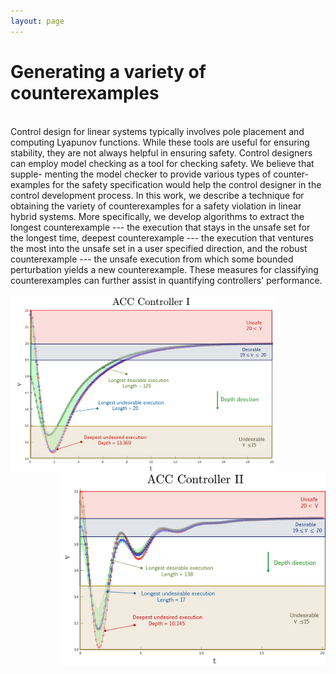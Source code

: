 ```yaml
---
layout: page
---
```


<h1>Generating a variety of counterexamples</h1><br/>
Control design for linear systems typically involves pole placement and computing Lyapunov functions. While these tools are useful for ensuring stability, they are not always helpful in ensuring safety. Control designers can employ model checking as a tool for checking safety. We believe that supple- menting the model checker to provide various types of counter- examples for the safety specification would help the control designer in the control development process. In this work, we describe a technique for obtaining the variety of counterexamples for a safety violation in linear hybrid systems. More specifically, we develop algorithms to extract the longest counterexample --- the execution that stays in the unsafe set for the longest time, deepest counterexample --- the execution that ventures the most into the unsafe set in a user specified direction, and the robust counterexample --- the unsafe execution from which some bounded perturbation yields a new counterexample. These measures for classifying counterexamples can further assist in quantifying controllers' performance.<br/><br/>

<img align="left" width="425" src="/public/images/v_t_1.png" alt="ACC Controller 1">
<img align="right" width="425" src="/public/images/v_t_2.png" alt="ACC Controller 2">
